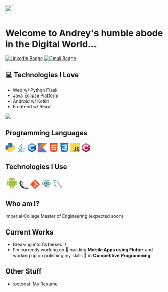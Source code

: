 <img src="https://media.giphy.com/media/hvRJCLFzcasrR4ia7z/giphy.gif" width="28px" height="28px">

<h1>Welcome to Andrey's humble abode in the Digital World...</h1> 

[![Linkedin Badge](https://img.shields.io/badge/-andrey--popov--10x-blue?style=flat-square&logo=Linkedin&logoColor=white&link=https://www.linkedin.com/in/haany-ali)](https://www.linkedin.com/in/haany-ali) 
[![Gmail Badge](https://img.shields.io/badge/-andr10xp@gmail.com-c14438?style=flat-square&logo=Gmail&logoColor=white&link=mailto:andr10xp@gmail.com)](mailto:andr10xp@gmail.com) 
<!-- <p align="left"> <img src="https://komarev.com/ghpvc/?username=Andrey-Kachow" alt="Andrey-Kachow" /> </p> -->

<!-- <div style="text-align: right">There are 10 types of people in the world. Those who get Binary and those who don't.. </div> -->

## :computer: Technologies I Love
* Web w/ Python Flask
* Java Eclipse Platform
* Android w/ Kotlin
* Frontend w/ React

<img src = "https://github-readme-stats.vercel.app/api/top-langs/?username=Andrey-Kachow&layout=compact">

## Programming Languages
<img src = 'https://github.com/Andrey-Kachow/Andrey-Kachow/blob/master/images/python2.png' height='30'/>  
<img src='https://github.com/Andrey-Kachow/Andrey-Kachow/blob/master/images/java.svg' width='30'/> 
<img src = 'https://github.com/Andrey-Kachow/Andrey-Kachow/blob/master/images/c-original.svg' width='30'/> 
<img src = 'https://github.com/Andrey-Kachow/Andrey-Kachow/blob/master/images/kotlin.svg' width='30'/> 
<img src = 'https://github.com/Andrey-Kachow/Andrey-Kachow/blob/master/images/html.svg' width='30'/> 
<img src = 'https://github.com/Andrey-Kachow/Andrey-Kachow/blob/master/images/css.svg' width='30'/> 
<img src = 'https://github.com/Andrey-Kachow/Andrey-Kachow/blob/master/images/js.svg' width='30'/> 
<img src = 'https://github.com/Andrey-Kachow/Andrey-Kachow/blob/master/images/cpp.svg' width='30'/> 
 
 ## Technologies I Use
 <img src = 'https://github.com/Andrey-Kachow/Andrey-Kachow/blob/master/images/android.svg' height='40'/>
 <img src = 'https://github.com/Andrey-Kachow/Andrey-Kachow/blob/master/images/flask.png' width='30'/>
 <!-- <img src = 'https://github.com/Andrey-Kachow/Andrey-Kachow/blob/master/images/django.svg' height='40'/> -->
 <img src = 'https://github.com/Andrey-Kachow/Andrey-Kachow/blob/master/images/git.svg' width='30'/>
 <!-- <img src = 'https://github.com/Andrey-Kachow/Andrey-Kachow/blob/master/images/nodejs.svg' width='33'/> -->
 <img src = 'https://github.com/Andrey-Kachow/Andrey-Kachow/blob/master/images/react.svg' width='33'/>
 <img src = 'https://github.com/Andrey-Kachow/Andrey-Kachow/blob/master/images/sql.svg' width='30'/> 
 
 ## Who am I?
 Imperial College Master of Engineering (expected soon)

 
## Current Works
 * Breaking into Cybersec !!
 * I'm currently working on 🔭 building **Mobile Apps using Flutter** and working up on polishing my skills 🌱 in **Competitive Programming**.
 
## Other Stuff
  - :octocat: [My Resume](http://andreypopov.xyz/cv)

<!-- ![Andrey's GitHub stats](https://github-readme-stats.vercel.app/api?username=Andrey-Kachow&show_icons=true&hide=[%22issues%22]) -->
 
 
